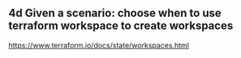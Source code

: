 ## 4d Given a scenario: choose when to use terraform workspace to create workspaces

https://www.terraform.io/docs/state/workspaces.html